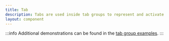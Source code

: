 ```yaml
---
title: Tab
description: Tabs are used inside tab groups to represent and activate tab panels.
layout: component
---
```


:::info
Additional demonstrations can be found in the [tab group examples](/docs/components/tab-group).
:::
